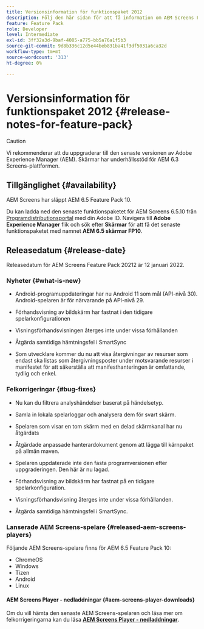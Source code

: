 ```yaml
---
title: Versionsinformation för funktionspaket 2012
description: Följ den här sidan för att få information om AEM Screens Feature Pack 2012 släppt den 12 januari 2022.
feature: Feature Pack
role: Developer
level: Intermediate
exl-id: 3ff32a3d-9baf-4085-a775-bb5a76a1f5b3
source-git-commit: 9d8b336c12d5e44beb831ba41f3df5031a6ca32d
workflow-type: tm+mt
source-wordcount: '313'
ht-degree: 0%

---
```


# Versionsinformation för funktionspaket 2012 {#release-notes-for-feature-pack}

>[!CAUTION]
>Vi rekommenderar att du uppgraderar till den senaste versionen av Adobe Experience Manager (AEM). Skärmar har underhållsstöd för AEM 6.3 Screens-plattformen.

## Tillgänglighet {#availability}

AEM Screens har släppt AEM 6.5 Feature Pack 10.

Du kan ladda ned den senaste funktionspaketet för AEM Screens 6.5.10 från [Programdistributionsportal](https://experience.adobe.com/#/downloads/content/software-distribution/en/aem.html) med din Adobe ID. Navigera till **Adobe Experience Manager** flik och sök efter **Skärmar** för att få det senaste funktionspaketet med namnet **AEM 6.5 skärmar FP10**.

## Releasedatum {#release-date}

Releasedatum för AEM Screens Feature Pack 20212 är 12 januari 2022.

### Nyheter {#what-is-new}

* Android-programuppdateringar har nu Android 11 som mål (API-nivå 30). Android-spelaren är för närvarande på API-nivå 29.

* Förhandsvisning av bildskärm har fastnat i den tidigare spelarkonfigurationen

* Visningsförhandsvisningen återges inte under vissa förhållanden

* Åtgärda samtidiga hämtningsfel i SmartSync

* Som utvecklare kommer du nu att visa återgivningar av resurser som endast ska listas som återgivningsposter under motsvarande resurser i manifestet för att säkerställa att manifesthanteringen är omfattande, tydlig och enkel.

### Felkorrigeringar {#bug-fixes}

* Nu kan du filtrera analyshändelser baserat på händelsetyp.

* Samla in lokala spelarloggar och analysera dem för svart skärm.

* Spelaren som visar en tom skärm med en delad skärmkanal har nu åtgärdats

* Åtgärdade anpassade hanterardokument genom att lägga till kärnpaket på allmän maven.

* Spelaren uppdaterade inte den fasta programversionen efter uppgraderingen. Den här är nu lagad.

* Förhandsvisning av bildskärm har fastnat på en tidigare spelarkonfiguration.

* Visningsförhandsvisning återges inte under vissa förhållanden.

* Åtgärda samtidiga hämtningsfel i SmartSync.

### Lanserade AEM Screens-spelare {#released-aem-screens-players}

Följande AEM Screens-spelare finns för AEM 6.5 Feature Pack 10:

* ChromeOS
* Windows
* Tizen
* Android
* Linux

#### AEM Screens Player - nedladdningar  {#aem-screens-player-downloads}

Om du vill hämta den senaste AEM Screens-spelaren och läsa mer om felkorrigeringarna kan du läsa **[AEM Screens Player - nedladdningar](https://download.macromedia.com/screens/index.html)**.
